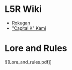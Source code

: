 # L5R Wiki
- [Rokugan](https://l5r.fandom.com/wiki/Rokugan)
- ["Capital K" Kami](https://l5r.fandom.com/wiki/Kami_(clan_founders))
# Lore and Rules
![[Lore_and_rules.pdf]]